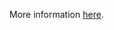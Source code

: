 More information [here](https://docs.prismacloud.io/en/enterprise-edition/policy-reference/aws-policies/aws-serverless-policies/bc-aws-serverless-4).
